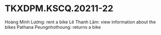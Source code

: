 # TKXDPM.KSCQ.20211-22

Hoàng Minh Lương: rent a bike
Lê Thanh Lâm: view information about the bikes
Pathana Peungnhothoung: returns a bike

